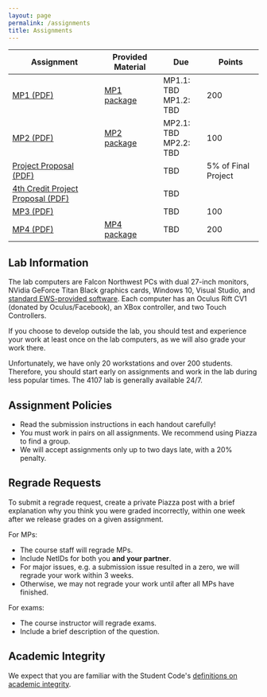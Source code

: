 ```yaml
---
layout: page
permalink: /assignments
title: Assignments
---
```


| Assignment | Provided Material | Due | Points |  
| --- | --- | --- | --- |  
| [MP1 (PDF)](/not-ready) | [MP1 package](/not-ready) | MP1.1: TBD<br />MP1.2: TBD | 200 |  
| [MP2 (PDF)](/not-ready) | [MP2 package](/not-ready) | MP2.1: TBD<br />MP2.2: TBD | 100 |  
| [Project Proposal (PDF)](/not-ready) |  | TBD | 5% of Final Project |  
| [4th Credit Project Proposal (PDF)](/not-ready) |  | TBD |  |  
| [MP3 (PDF)](/not-ready) | | TBD | 100 |  
| [MP4 (PDF)](/not-ready) | [MP4 package](/not-ready) | TBD | 200 |  

## Lab Information ##
The lab computers are Falcon Northwest PCs with dual 27-inch monitors, NVidia GeForce Titan Black graphics cards, Windows 10, Visual Studio, and [standard EWS-provided software](https://it.engineering.illinois.edu/ews-windows-lab-software). Each computer has an Oculus Rift CV1 (donated by Oculus/Facebook), an XBox controller, and two Touch Controllers.

If you choose to develop outside the lab, you should test and experience your work at least once on the lab computers, as we will also grade your work there.

Unfortunately, we have only 20 workstations and over 200 students. Therefore, you should start early on assignments and work in the lab during less popular times. The 4107 lab is generally available 24/7.

## Assignment Policies ##

- Read the submission instructions in each handout carefully!
- You must work in pairs on all assignments. We recommend using Piazza to find a group.
- We will accept assignments only up to two days late, with a 20% penalty.

## Regrade Requests ##
To submit a regrade request, create a private Piazza post with a brief explanation why you think you were graded incorrectly, within one week after we release grades on a given assignment.

For MPs:

- The course staff will regrade MPs.
- Include NetIDs for both you **and your partner**.
- For major issues, e.g. a submission issue resulted in a zero, we will regrade your work within 3 weeks.
- Otherwise, we may not regrade your work until after all MPs have finished.

For exams:

- The course instructor will regrade exams.
- Include a brief description of the question.

## Academic Integrity ##
We expect that you are familiar with the Student Code's [definitions on academic integrity](http://studentcode.illinois.edu/article1_part4_1-401.html).
